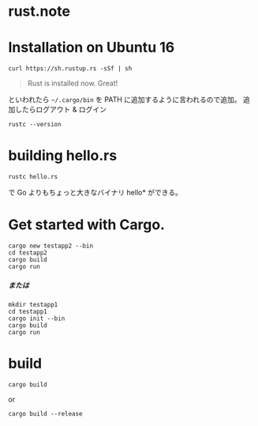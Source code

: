 # rust.note

# Installation on Ubuntu 16

```
curl https://sh.rustup.rs -sSf | sh
```

> Rust is installed now. Great!

といわれたら `~/.cargo/bin` を PATH に追加するように言われるので追加。
追加したらログアウト & ログイン

```
rustc --version
```

# building hello.rs

```
rustc hello.rs
```

で Go よりもちょっと大きなバイナリ hello* ができる。

# Get started with Cargo.

```
cargo new testapp2 --bin
cd testapp2
cargo build
cargo run
```

##### または

```
mkdir testapp1
cd testapp1
cargo init --bin
cargo build
cargo run
```

# build

```
cargo build
```

or 

```
cargo build --release
```
